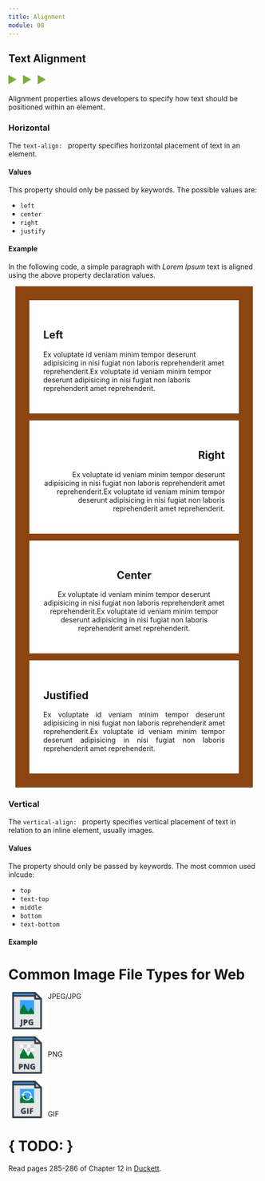 ```yaml
---
title: Alignment
module: 08
---
```


## Text Alignment
<img src="./../../../img/arrow-divider.svg" style="width: 75px; border: none;" />

Alignment properties allows developers to specify how text should be positioned within an element.


### Horizontal

The `text-align: ` property specifies horizontal placement of text in an element.

#### Values

This property should only be passed by keywords. The possible values are:

- `left`
- `center`
- `right`
- `justify`

#### Example

In the following code, a simple paragraph with _Lorem Ipsum_ text is aligned using the above property declaration values.

<div class="pen-group">
  <p data-height="400" data-theme-id="30567" data-slug-hash="rYNLdw" data-default-tab="html,css" data-user="Media-Ed-Online" data-embed-version="2" data-pen-title="[Topic-08] Alignment, Pt. 1" class="codepen"></p>
  <script async src="https://production-assets.codepen.io/assets/embed/ei.js"></script>

  <div class="pen-result displayed_code_example_pen">
      <style>
      .parent-1 {
          background-color: saddlebrown;
          padding: 1em;
          margin: 1em;
      }
      .parent-1 div {
          background-color: #fff;
          padding: 2em;
          margin: 1em;
      }
      .left {
          text-align: left;
      }
      .right {
          text-align: right;
      }
      .center {
          text-align: center;
      }
      .justify {
          text-align: justify;
      }
      </style>
      <div class="parent-1">
          <div class="left">
              <h2>Left</h2>
              <p>Ex voluptate id veniam minim tempor deserunt adipisicing in nisi fugiat non laboris reprehenderit amet reprehenderit.Ex voluptate id veniam minim tempor deserunt adipisicing in nisi fugiat non laboris reprehenderit amet reprehenderit.</p> </div>
          <div class="right">
              <h2>Right</h2>
              <p>Ex voluptate id veniam minim tempor deserunt adipisicing in nisi fugiat non laboris reprehenderit amet reprehenderit.Ex voluptate id veniam minim tempor deserunt adipisicing in nisi fugiat non laboris reprehenderit amet reprehenderit.</p> </div>
          <div class="center">
              <h2>Center</h2>
              <p>Ex voluptate id veniam minim tempor deserunt adipisicing in nisi fugiat non laboris reprehenderit amet reprehenderit.Ex voluptate id veniam minim tempor deserunt adipisicing in nisi fugiat non laboris reprehenderit amet reprehenderit.</p> </div>
          <div class="justify">
              <h2>Justified</h2>
              <p>Ex voluptate id veniam minim tempor deserunt adipisicing in nisi fugiat non laboris reprehenderit amet reprehenderit.Ex voluptate id veniam minim tempor deserunt adipisicing in nisi fugiat non laboris reprehenderit amet reprehenderit.</p> </div>
      </div>
  </div>
</div>


### Vertical

The `vertical-align: ` property specifies vertical placement of text in relation to an inline element, usually images.

#### Values

The property should only be passed by keywords. The most common used inlcude:

- `top`
- `text-top`
- `middle`
- `bottom`
- `text-bottom`

#### Example

<div class="pen-group">
  <p data-height="400" data-theme-id="30567" data-slug-hash="Bmazqa" data-default-tab="html,css" data-user="Media-Ed-Online" data-embed-version="2" data-pen-title="[Topic-08] Alignment, Pt. 2" class="codepen"></p>

  <div class="pen-result displayed_code_example_pen">
		<style type="text/css">
      #jpg-ex {
        vertical-align: text-top;
        display: inline;
        border: 0px;
        margin: 0px !important;
      }
      #png-ex {
        vertical-align: middle;
        display: inline;
        border: 0px;
        margin: 0px !important;
      }
      #gif-ex {
        vertical-align: text-bottom;
        display: inline;
        border: 0px;
        margin: 0px !important;
      }
      </style>
    <body>
      <h1>Common Image File Types for Web</h1>
      <p><img src="../imgs/jpg.svg" width="75" height="75" alt="JPG file type" id="jpg-ex" /> JPEG/JPG</p>
      <p><img src="../imgs/png.svg" width="75" height="75" alt="PNG file type" id="png-ex" /> PNG</p>
      <p><img src="../imgs/gif.svg" width="75" height="75" alt="GIF file type" id="gif-ex" /> GIF</p>
    </body>
  </div>
</div>


# { TODO: }
Read pages 285-286 of Chapter 12 in [Duckett](https://github.com/Media-Ed-Online/intro-web-dev/issues/3).
